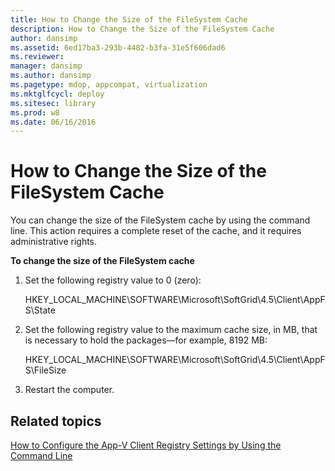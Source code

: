 ```yaml
---
title: How to Change the Size of the FileSystem Cache
description: How to Change the Size of the FileSystem Cache
author: dansimp
ms.assetid: 6ed17ba3-293b-4482-b3fa-31e5f606dad6
ms.reviewer: 
manager: dansimp
ms.author: dansimp
ms.pagetype: mdop, appcompat, virtualization
ms.mktglfcycl: deploy
ms.sitesec: library
ms.prod: w8
ms.date: 06/16/2016
---
```



# How to Change the Size of the FileSystem Cache


You can change the size of the FileSystem cache by using the command line. This action requires a complete reset of the cache, and it requires administrative rights.

**To change the size of the FileSystem cache**

1.  Set the following registry value to 0 (zero):

    HKEY\_LOCAL\_MACHINE\\SOFTWARE\\Microsoft\\SoftGrid\\4.5\\Client\\AppFS\\State

2.  Set the following registry value to the maximum cache size, in MB, that is necessary to hold the packages—for example, 8192 MB:

    HKEY\_LOCAL\_MACHINE\\SOFTWARE\\Microsoft\\SoftGrid\\4.5\\Client\\AppFS\\FileSize

3.  Restart the computer.

## Related topics


[How to Configure the App-V Client Registry Settings by Using the Command Line](how-to-configure-the-app-v-client-registry-settings-by-using-the-command-line.md)

 

 





